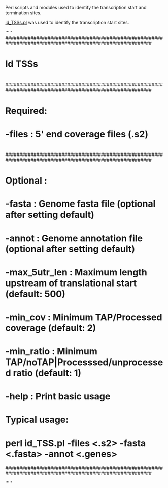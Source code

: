 Perl scripts and modules used to identify the transcription start and termination sites.


[id_TSSs.pl](https://github.com/nikhilram/T4pipeline/blob/master/scripts/id_TSSs.pl) was used to identify the transcription start sites.    

'''''
############################################################################################################
#		
#						Id TSSs
#
############################################################################################################
#
# Required:
#
# -files <string>       : 5' end coverage files (.s2)
#
##
############################################################################################################
#
# Optional :
#
# -fasta <string>       : Genome fasta file (optional after setting default)
# -annot <string>       : Genome annotation file (optional after setting default)
# -max_5utr_len <int>   : Maximum length upstream of translational start (default: 500)
# -min_cov <int>        : Minimum TAP/Processed coverage (default: 2)
# -min_ratio <int>      : Minimum TAP/noTAP|Processsed/unprocessed ratio (default: 1)
# -help                 : Print basic usage
# 
# Typical usage:
#
#        perl id_TSS.pl -files <.s2> -fasta <.fasta> -annot <.genes>
############################################################################################################
 
 '''''

